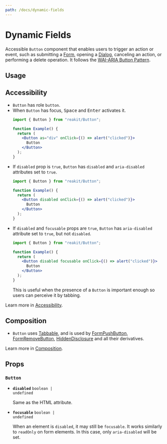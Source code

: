 ```yaml
---
path: /docs/dynamic-fields
---
```


# Dynamic Fields

Accessible `Button` component that enables users to trigger an action or event, such as submitting a [Form](/docs/form/), opening a [Dialog](/docs/dialog/), canceling an action, or performing a delete operation. It follows the [WAI-ARIA Button Pattern](https://www.w3.org/TR/wai-aria-practices/#button).


## Usage

<!-- ```jsx
import React, { useState } from "react";

const DynamicFormFields = () => {
  const [users, setUsers] = useState([{ name: "" }]);
  const [error, setError] = useState(null);
  const [success, setSuccess] = useState(null);

  const addUser = () => {
    setUsers([...users, { name: "" }]);
  };

  const removeUser = index => {
    const updatedUsers = [...users].filter((user, i) => i !== index);
    setUsers(updatedUsers);
  };

  const handleChange = (index, changes) => {
    const updatedUsers = [...users];
    updatedUsers[index] = { ...updatedUsers[index], ...changes };
    setUsers(updatedUsers);
  };

  const handleSubmit = e => {
    e.preventDefault();
    // TODO Check both values
    const empty = users.filter(each => each.name === "");
    if (empty.length > 0) {
      setError("Please select an application and fill in company name.");
    } else {
      setError(null);
      // ... send data to api
      // fetch('/api/users', { users });
      setSuccess("Users Successfully Saved");
    }
  };

  return (
    <form onSubmit={handleSubmit}>
      <p>Please enter the name(s) for all users</p>
      {users.map((user, index) => (
        <section key={index}>
          {users.length > 1 && (
            <button onClick={() => removeUser(index)}>X</button>
          )}

          <input
            label="Name"
            className="user-info"
            value={user.name}
            onChange={e => handleChange(index, { name: e.target.value })}
          />
        </section>
      ))}
      <button type="button" onClick={addUser}>
        <span>+</span> Add User
      </button>

      {error && <div className="error">{error}</div>}

      <button type="submit" isActive onClick={() => console.log("")}>
        CONTINUE
      </button>

      {success !== null && <div className="success">{success}</div>}
    </form>
  );
};
``` -->

## Accessibility

- `Button` has role `button`.
- When `Button` has focus, <kbd>Space</kbd> and <kbd>Enter</kbd> activates it.
  <!-- eslint-disable no-alert -->
    ```jsx
    import { Button } from "reakit/Button";

    function Example() {
      return (
        <Button as="div" onClick={() => alert("clicked")}>
          Button
        </Button>
      );
    }
    ```
- If `disabled` prop is `true`, `Button` has `disabled` and `aria-disabled` attributes set to `true`.
  <!-- eslint-disable no-alert -->
    ```jsx
    import { Button } from "reakit/Button";

    function Example() {
      return (
        <Button disabled onClick={() => alert("clicked")}>
          Button
        </Button>
      );
    }
    ```
- If `disabled` and `focusable` props are `true`, `Button` has `aria-disabled` attribute set to `true`, but not `disabled`.
  <!-- eslint-disable no-alert -->
    ```jsx
    import { Button } from "reakit/Button";

    function Example() {
      return (
        <Button disabled focusable onClick={() => alert("clicked")}>
          Button
        </Button>
      );
    }
    ```
    This is useful when the presence of a `Button` is important enough so users can perceive it by tabbing.

Learn more in [Accessibility](/docs/accessibility/).

## Composition

- `Button` uses [Tabbable](/docs/tabbable/), and is used by [FormPushButton](/docs/form/), [FormRemoveButton](/docs/form/), [HiddenDisclosure](/docs/hidden/) and all their derivatives.

Learn more in [Composition](/docs/composition/#props-hooks).

## Props

<!-- Automatically generated -->

### `Button`

- **`disabled`**
  <code>boolean | undefined</code>

  Same as the HTML attribute.

- **`focusable`**
  <code>boolean | undefined</code>

  When an element is `disabled`, it may still be `focusable`. It works
similarly to `readOnly` on form elements. In this case, only
`aria-disabled` will be set.

